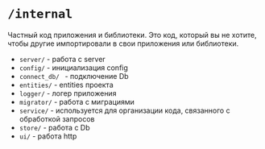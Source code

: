 # `/internal`

Частный код приложения и библиотеки. Это код, который вы не хотите, чтобы другие импортировали в свои приложения или библиотеки.

- `server/` - работа с server
- `config/` - инициализация config
- `connect_db/ ` - подключение Db
- `entities/` - entities проекта
- `logger/` - логер приложения
- `migrator/` - работа с миграциями
- `service/` - используется для организации кода, связанного с обработкой запросов
- `store/` - работа с Db
- `ui/` - работа http
